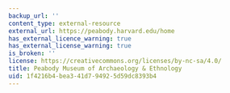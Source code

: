 ```yaml
---
backup_url: ''
content_type: external-resource
external_url: https://peabody.harvard.edu/home
has_external_licence_warning: true
has_external_license_warning: true
is_broken: ''
license: https://creativecommons.org/licenses/by-nc-sa/4.0/
title: Peabody Museum of Archaeology & Ethnology
uid: 1f4216b4-bea3-41d7-9492-5d59dc8393b4
---
```

